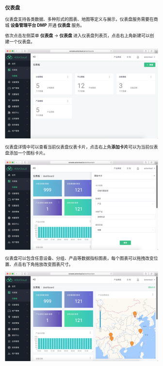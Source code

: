### 仪表盘

仪表盘支持各类数据、多种形式的图表、地图等定义与展示，仪表盘服务需要在商城 **设备管理平台 DMP** 开通 **仪表盘** 服务。


依次点击左侧菜单 **仪表盘** -> **仪表盘** 进入仪表盘列表页，点击右上角新建可以创建一个仪表盘。


![](assets/dashboard_list.png)


仪表盘详情中可以查看当前仪表盘仪表卡片，点击右上角**添加卡片**可以为当前仪表盘添加一个图标卡片。

![](assets/dashboard_create.png)


仪表盘可以包含任意设备、分组、产品等数据指标图表，每个图表可以拖拽改变位置、点击右下角拖放改变图表尺寸。


![](assets/dashboard.png)


